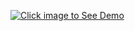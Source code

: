 [![Click image to See Demo](https://pixabay.com/get/example-pizza.jpg)](https://youtu.be/S2Z0-Ru8nlo)
